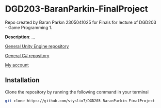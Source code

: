 # DGD203-BaranParkin-FinalProject

Repo created by Baran Parkın 2305041025 for Finals for lecture of DGD203 - Game Programming 1.

**Description**: ...

[General Unity Engine repository](https://github.com/styslix7/Unity-Repo)

[General C# repository](https://github.com/styslix7/CSharp-Repo)

[My account](https://github.com/styslix7)

## Installation

Clone the repository by running the following command in your terminal
```bash
git clone https://github.com/styslix7/DGD203-BaranParkin-FinalProject
